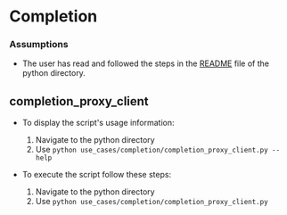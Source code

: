 # Completion

### Assumptions
- The user has read and followed the steps in the [README]("https://github.com/Helvia/rag-buddy/blob/develop/python/README.md") file of the python directory.

## completion_proxy_client

- To display the script's usage information:
    1. Navigate to the python directory
    2. Use `python use_cases/completion/completion_proxy_client.py --help`

- To execute the script follow these steps:
    1. Navigate to the python directory
    2. Use `python use_cases/completion/completion_proxy_client.py`


